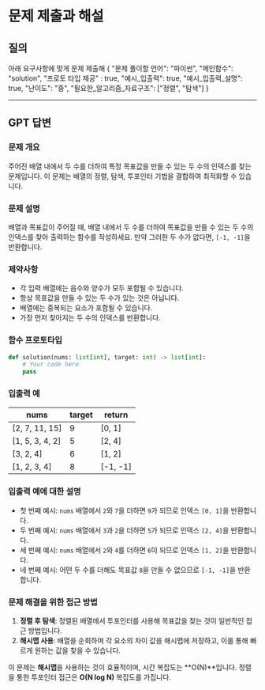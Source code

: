 
# 문제 제출과 해설

## 질의
아래 요구사항에 맞게 문제 제출해
{
    "문제 풀이할 언어": "파이썬",
    "메인함수": "solution",
    "프로토 타입 제공" : true,
    "예시_입출력": true,
    "예시_입출력_설명": true,
    "난이도": "중",
    "필요한_알고리즘_자료구조": ["정렬", "탐색"]
}

---

## GPT 답변

### 문제 개요

주어진 배열 내에서 두 수를 더하여 특정 목표값을 만들 수 있는 두 수의 인덱스를 찾는 문제입니다. 이 문제는 배열의 정렬, 탐색, 투포인터 기법을 결합하여 최적화할 수 있습니다.

### 문제 설명

배열과 목표값이 주어질 때, 배열 내에서 두 수를 더하여 목표값을 만들 수 있는 두 수의 인덱스를 찾아 출력하는 함수를 작성하세요. 만약 그러한 두 수가 없다면, `[-1, -1]`을 반환합니다.

### 제약사항

- 각 입력 배열에는 음수와 양수가 모두 포함될 수 있습니다.
- 항상 목표값을 만들 수 있는 두 수가 있는 것은 아닙니다.
- 배열에는 중복되는 요소가 포함될 수 있습니다.
- 가장 먼저 찾아지는 두 수의 인덱스를 반환합니다.

### 함수 프로토타입

```python
def solution(nums: list[int], target: int) -> list[int]:
    # Your code here
    pass
```

### 입출력 예

| nums            | target | return   |
|-----------------|--------|----------|
| [2, 7, 11, 15]  | 9      | [0, 1]   |
| [1, 5, 3, 4, 2] | 5      | [2, 4]   |
| [3, 2, 4]       | 6      | [1, 2]   |
| [1, 2, 3, 4]    | 8      | [-1, -1] |

### 입출력 예에 대한 설명

- 첫 번째 예시: `nums` 배열에서 `2`와 `7`을 더하면 `9`가 되므로 인덱스 `[0, 1]`을 반환합니다.
- 두 번째 예시: `nums` 배열에서 `3`과 `2`을 더하면 `5`가 되므로 인덱스 `[2, 4]`을 반환합니다.
- 세 번째 예시: `nums` 배열에서 `2`와 `4`를 더하면 `6`이 되므로 인덱스 `[1, 2]`을 반환합니다.
- 네 번째 예시: 어떤 두 수를 더해도 목표값 `8`을 만들 수 없으므로 `[-1, -1]`을 반환합니다.

### 문제 해결을 위한 접근 방법

1. **정렬 후 탐색**: 정렬된 배열에서 투포인터를 사용해 목표값을 찾는 것이 일반적인 접근 방법입니다.
2. **해시맵 사용**: 배열을 순회하며 각 요소의 차이 값을 해시맵에 저장하고, 이를 통해 빠르게 원하는 값을 찾을 수 있습니다.

이 문제는 **해시맵**을 사용하는 것이 효율적이며, 시간 복잡도는 **O(N)**입니다. 정렬을 통한 투포인터 접근은 **O(N log N)** 복잡도를 가집니다.

